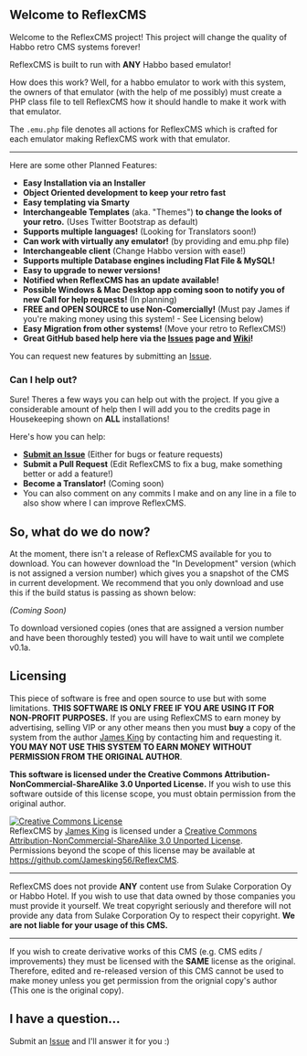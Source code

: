 ## Welcome to ReflexCMS
Welcome to the ReflexCMS project! This project will change the quality of Habbo retro CMS systems forever!

ReflexCMS is built to run with **ANY** Habbo based emulator!

How does this work? Well, for a habbo emulator to work with this system, the owners of that emulator (with the help of me possibly) must create a PHP class file to tell ReflexCMS how it should handle to make it work with that emulator.

The `.emu.php` file denotes all actions for ReflexCMS which is crafted for each emulator making ReflexCMS work with that emulator.

----
Here are some other Planned Features:

+ **Easy Installation via an Installer**
+ **Object Oriented development to keep your retro fast**
+ **Easy templating via Smarty**
+ **Interchangeable Templates** (aka. "Themes") **to change the looks of your retro.** (Uses Twitter Bootstrap as default)
+ **Supports multiple languages!** (Looking for Translators soon!)
+ **Can work with virtually any emulator!** (by providing and emu.php file)
+ **Interchangeable client** (Change Habbo version with ease!)
+ **Supports multiple Database engines including Flat File &amp; MySQL!**
+ **Easy to upgrade to newer versions!**
+ **Notified when ReflexCMS has an update available!**
+ **Possible Windows & Mac Desktop app coming soon to notify you of new Call for help requests!** (In planning)
+ **FREE and OPEN SOURCE to use Non-Comercially!** (Must pay James if you're making money using this system! - See Licensing below)
+ **Easy Migration from other systems!** (Move your retro to ReflexCMS!)
+ **Great GitHub based help here via the [Issues](https://github.com/Jamesking56/ReflexCMS/issues) page and [Wiki](https://github.com/Jamesking56/ReflexCMS/wiki)!**

You can request new features by submitting an [Issue](https://github.com/Jamesking56/ReflexCMS/issues/new).

### Can I help out?
Sure! Theres a few ways you can help out with the project. If you give a considerable amount of help then I will add you to the credits page in Housekeeping shown on **ALL** installations!

Here's how you can help:

+ **[Submit an Issue](https://github.com/Jamesking56/ReflexCMS/issues)** (Either for bugs or feature requests)
+ **Submit a Pull Request** (Edit ReflexCMS to fix a bug, make something better or add a feature!)
+ **Become a Translator!** (Coming soon)
+ You can also comment on any commits I make and on any line in a file to also show where I can improve ReflexCMS.

## So, what do we do now?
At the moment, there isn't a release of ReflexCMS available for you to download. You can however download the "In Development" version (which is not assigned a version number) which gives you a snapshot of the CMS in current development. We recommend that you only download and use this if the build status is passing as shown below:

*(Coming Soon)*

To download versioned copies (ones that are assigned a version number and have been thoroughly tested) you will have to wait until we complete v0.1a.

## Licensing
This piece of software is free and open source to use but with some limitations. **THIS SOFTWARE IS ONLY FREE IF YOU ARE USING IT FOR NON-PROFIT PURPOSES.** If you are using ReflexCMS to earn money by advertising, selling VIP or any other means then you must **buy** a copy of the system from the author [James King](http://www.jamesking56.co.uk) by contacting him and requesting it. **YOU MAY NOT USE THIS SYSTEM TO EARN MONEY WITHOUT PERMISSION FROM THE ORIGINAL AUTHOR**.

**This software is licensed under the Creative Commons Attribution-NonCommercial-ShareAlike 3.0 Unported License.** If you wish to use this software outside of this license scope, you must obtain permission from the original author.

<a rel="license" href="http://creativecommons.org/licenses/by-nc-sa/3.0/deed.en_US"><img alt="Creative Commons License" style="border-width:0" src="http://i.creativecommons.org/l/by-nc-sa/3.0/88x31.png" /></a><br /><span xmlns:dct="http://purl.org/dc/terms/" property="dct:title">ReflexCMS</span> by <a xmlns:cc="http://creativecommons.org/ns#" href="http://www.jamesking56.co.uk" property="cc:attributionName" rel="cc:attributionURL">James King</a> is licensed under a <a rel="license" href="http://creativecommons.org/licenses/by-nc-sa/3.0/deed.en_US">Creative Commons Attribution-NonCommercial-ShareAlike 3.0 Unported License</a>.<br />Permissions beyond the scope of this license may be available at <a xmlns:cc="http://creativecommons.org/ns#" href="https://github.com/Jamesking56/ReflexCMS" rel="cc:morePermissions">https://github.com/Jamesking56/ReflexCMS</a>.

----
ReflexCMS does not provide **ANY** content use from Sulake Corporation Oy or Habbo Hotel. If you wish to use that data owned by those companies you must provide it yourself. We treat copyright seriously and therefore will not provide any data from Sulake Corporation Oy to respect their copyright. **We are not liable for your usage of this CMS.**

----
If you wish to create derivative works of this CMS (e.g. CMS edits / improvements) they must be licensed with the **SAME** license as the original. Therefore, edited and re-released version of this CMS cannot be used to make money unless you get permission from the orignial copy's author (This one is the original copy).

## I have a question…
Submit an [Issue](http://) and I'll answer it for you :)